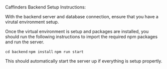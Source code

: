 Caffinders Backend Setup Instructions:

With the backend server and database connection, ensure that you have a virutal environment setup.

Once the virtual environment is setup and packages are installed, you should run the following 
instructions to import the required npm packages and run the server.

`cd backend`
`npm install`
`npm run start`

This should automatically start  the server up if everything is setup propertly.